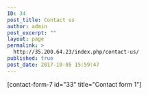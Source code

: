 ```yaml
---
ID: 34
post_title: Contact us
author: admin
post_excerpt: ""
layout: page
permalink: >
  http://35.200.64.23/index.php/contact-us/
published: true
post_date: 2017-10-05 15:59:47
---
```

[contact-form-7 id="33" title="Contact form 1"]
